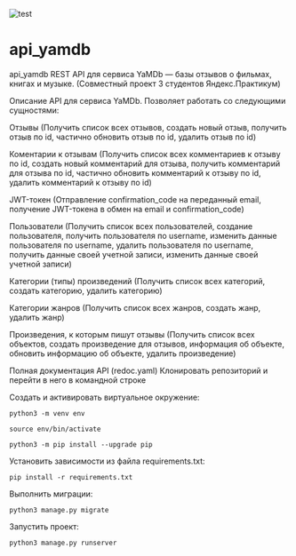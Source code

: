![test](https://github.com/DmitriiSaraev/yamdb_final/actions/workflows/yamdb_workflow.yaml/badge.svg)
# api_yamdb

api_yamdb
REST API для сервиса YaMDb — базы отзывов о фильмах, книгах и музыке. (Совместный проект 3 студентов Яндекс.Практикум)

Описание
API для сервиса YaMDb. Позволяет работать со следующими сущностями:

Отзывы (Получить список всех отзывов, создать новый отзыв, получить отзыв по id, частично обновить отзыв по id, удалить отзыв по id)

Коментарии к отзывам (Получить список всех комментариев к отзыву по id, создать новый комментарий для отзыва, получить комментарий для отзыва по id, частично обновить комментарий к отзыву по id, удалить комментарий к отзыву по id)

JWT-токен (Отправление confirmation_code на переданный email, получение JWT-токена в обмен на email и confirmation_code)

Пользователи (Получить список всех пользователей, создание пользователя, получить пользователя по username, изменить данные пользователя по username, удалить пользователя по username, получить данные своей учетной записи, изменить данные своей учетной записи)

Категории (типы) произведений (Получить список всех категорий, создать категорию, удалить категорию)

Категории жанров (Получить список всех жанров, создать жанр, удалить жанр)

Произведения, к которым пишут отзывы (Получить список всех объектов, создать произведение для отзывов, информация об объекте, обновить информацию об объекте, удалить произведение)

Полная документация API (redoc.yaml)
Клонировать репозиторий и перейти в него в командной строке

Cоздать и активировать виртуальное окружение:

```
python3 -m venv env
```

```
source env/bin/activate
```

```
python3 -m pip install --upgrade pip
```

Установить зависимости из файла requirements.txt:

```
pip install -r requirements.txt
```

Выполнить миграции:

```
python3 manage.py migrate
```

Запустить проект:

```
python3 manage.py runserver
```
